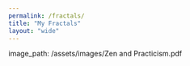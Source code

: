```yaml
---
permalink: /fractals/
title: "My Fractals"
layout: "wide"
---
```

image_path: /assets/images/Zen and Practicism.pdf
